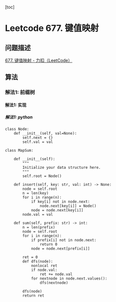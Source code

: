 [toc]

# Leetcode 677. 键值映射

## 问题描述

[677. 键值映射 - 力扣（LeetCode）](https://leetcode-cn.com/problems/map-sum-pairs/)

## 算法

### 解法1: 前缀树

#### 解法1: 实现

##### 解法1: python

```
class Node:
    def __init__(self, val=None):
        self.next = {}
        self.val = val

class MapSum:

    def __init__(self):
        """
        Initialize your data structure here.
        """
        self.root = Node()

    def insert(self, key: str, val: int) -> None:
        node = self.root
        n = len(key)
        for i in range(n):
            if key[i] not in node.next:
                node.next[key[i]] = Node()
            node = node.next[key[i]]
        node.val = val

    def sum(self, prefix: str) -> int:
        n = len(prefix)
        node = self.root
        for i in range(n):
            if prefix[i] not in node.next:
                return 0
            node = node.next[prefix[i]]

        ret = 0
        def dfs(node):
            nonlocal ret
            if node.val:
                ret += node.val
            for nextnode in node.next.values():
                dfs(nextnode)

        dfs(node)
        return ret
```
